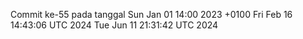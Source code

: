Commit ke-55 pada tanggal Sun Jan 01 14:00 2023 +0100
Fri Feb 16 14:43:06 UTC 2024
Tue Jun 11 21:31:42 UTC 2024
